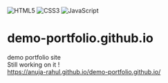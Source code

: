 ![HTML5](https://img.shields.io/badge/html5-000?style=for-the-badge&logo=html5) 
![CSS3](https://img.shields.io/badge/css3-000?style=for-the-badge&logo=css3&logoColor=264de4) 
![JavaScript](https://img.shields.io/badge/javascript-000?style=for-the-badge&logo=javascript) 

# demo-portfolio.github.io
 demo portfolio site  
 Still working on it !  
 https://anuja-rahul.github.io/demo-portfolio.github.io/
